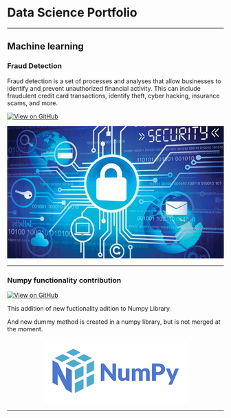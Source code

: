 # Data Science Portfolio
---
## Machine learning

### Fraud Detection

Fraud detection is a set of processes and analyses that allow businesses to identify and prevent unauthorized financial activity. This can include fraudulent credit card transactions, identify theft, cyber hacking, insurance scams, and more.

[![View on GitHub](https://img.shields.io/badge/GitHub-View_on_GitHub-blue?logo=GitHub)](https://github.com/Anki0812/fraud_detection)

<center><img src="images/Fraud_Detection_img.jpg"/></center>

---
### Numpy functionality contribution

[![View on GitHub](https://img.shields.io/badge/GitHub-View_on_GitHub-blue?logo=GitHub)](https://github.com/Anki0812/numpy)

This addition of new fuctionality adition to Numpy Library

And new dummy method is created in a numpy library, but is not merged at the moment.

<center><img src="images/Numpy_image.png"/></center>

---
